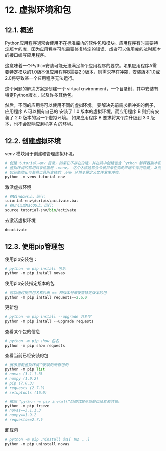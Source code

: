 # 12. 虚拟环境和包

## 12.1. 概述

Python应用程序通常会使用不在标准库内的软件包和模块。应用程序有时需要特定版本的库，因为应用程序可能需要修复特定的错误，或者可以使用库的过时版本的接口编写应用程序。

这意味着一个Python安装可能无法满足每个应用程序的要求。如果应用程序A需要特定模块的1.0版本但应用程序B需要2.0版本，则需求存在冲突，安装版本1.0或2.0将导致某一个应用程序无法运行。

这个问题的解决方案是创建一个 virtual environment，一个目录树，其中安装有特定Python版本，以及许多其他包。

然后，不同的应用将可以使用不同的虚拟环境。 要解决先前需求相冲突的例子，应用程序 A 可以拥有自己的 安装了 1.0 版本的虚拟环境，而应用程序 B 则拥有安装了 2.0 版本的另一个虚拟环境。 如果应用程序 B 要求将某个库升级到 3.0 版本，也不会影响应用程序 A 的环境。

## 12.2. 创建虚拟环境

venv 模块用于创建和管理虚拟环境。

```python
# 创建 tutorial-env 目录，如果它不存在的话，并在其中创建包含 Python 解释器副本和各种支持文件的目录。
# 虚拟环境的常用目录位置是 .venv。 这个名称通常会令该目录在你的终端中保持隐藏，从而避免需要对所在目录进行额外解释的一般名称。 
# 它还能防止与某些工具所支持的 .env 环境变量定义文件发生冲突。
python -m venv tutorial-env
```

激活虚拟环境

```python
# 在Windows上，运行:
tutorial-env\Scripts\activate.bat
# 在Unix或MacOS上，运行:
source tutorial-env/bin/activate
```

去激活虚拟环境

```python
deactivate
```

## 12.3. 使用pip管理包

使用pip安装包：

```python
# python -m pip install 包名
python -m pip install novas
```

使用pip安装指定版本的包

```python
# 可以通过提供包名称后跟 == 和版本号来安装特定版本的包
python -m pip install requests==2.6.0
```

更新包

```python
# python -m pip install --upgrade 包名字
python -m pip install --upgrade requests
```

查看某个包的信息

```python
# python -m pip show 包名
python -m pip show requests
```

查看当前已经安装的包

```python
# 展示当前虚拟环境中安装的所有包的
python -m pip list
# novas (3.1.1.3)
# numpy (1.9.2)
# pip (7.0.3)
# requests (2.7.0)
# setuptools (16.0)
```

```python
# 按照 “python -m pip install”的格式展示当前已经安装的包。
python -m pip freeze
# novas==3.1.1.3
# numpy==1.9.2
# requests==2.7.0
```

卸载包

```python
# python -m pip uninstall 包1[ 包2 ...]
python -m pip uninstall novas
```

